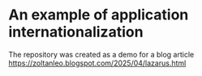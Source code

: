 # An example of application internationalization

The repository was created as a demo for a blog article https://zoltanleo.blogspot.com/2025/04/lazarus.html